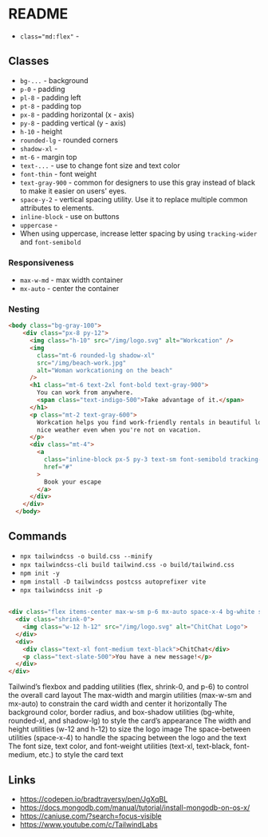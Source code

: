 # README

* `class="md:flex"` - 

## Classes
* `bg-...` - background
* `p-0` - padding
* `pl-8` - padding left
* `pt-8` - padding top
* `px-8` - padding horizontal (x - axis)
* `py-8` - padding vertical (y - axis)
* `h-10` - height
* `rounded-lg` - rounded corners
* `shadow-xl` - 
* `mt-6` - margin top
* `text-...` - use to change font size and text color
* `font-thin` - font weight
* `text-gray-900` - common for designers to use this gray instead of black to make it easier on users' eyes.
* `space-y-2` - vertical spacing utility.  Use it to replace multiple common attributes to elements.
* `inline-block` - use on buttons 
* `uppercase` - 
* When using uppercase, increase letter spacing by using `tracking-wider` and `font-semibold`
### Responsiveness
* `max-w-md` - max width container
* `mx-auto` - center the container

### Nesting
```html
<body class="bg-gray-100">
    <div class="px-8 py-12">
      <img class="h-10" src="/img/logo.svg" alt="Workcation" />
      <img
        class="mt-6 rounded-lg shadow-xl"
        src="/img/beach-work.jpg"
        alt="Woman workcationing on the beach"
      />
      <h1 class="mt-6 text-2xl font-bold text-gray-900">
        You can work from anywhere.
        <span class="text-indigo-500">Take advantage of it.</span>
      </h1>
      <p class="mt-2 text-gray-600">
        Workcation helps you find work-friendly rentals in beautiful locations so you can enjoy some
        nice weather even when you're not on vacation.
      </p>
      <div class="mt-4">
        <a
          class="inline-block px-5 py-3 text-sm font-semibold tracking-wider text-white uppercase bg-indigo-500 rounded-lg shadow-lg"
          href="#"
        >
          Book your escape
        </a>
      </div>
    </div>
  </body>
```

## Commands
* `npx tailwindcss -o build.css --minify`
* `npx tailwindcss-cli build tailwind.css -o build/tailwind.css`
* `npm init -y`
* `npm install -D tailwindcss postcss autoprefixer vite`
* `npx tailwindcss init -p`

##

```html
<div class="flex items-center max-w-sm p-6 mx-auto space-x-4 bg-white shadow-lg rounded-xl">
  <div class="shrink-0">
    <img class="w-12 h-12" src="/img/logo.svg" alt="ChitChat Logo">
  </div>
  <div>
    <div class="text-xl font-medium text-black">ChitChat</div>
    <p class="text-slate-500">You have a new message!</p>
  </div>
</div>
```
Tailwind’s flexbox and padding utilities (flex, shrink-0, and p-6) to control the overall card layout
The max-width and margin utilities (max-w-sm and mx-auto) to constrain the card width and center it horizontally
The background color, border radius, and box-shadow utilities (bg-white, rounded-xl, and shadow-lg) to style the card’s appearance
The width and height utilities (w-12 and h-12) to size the logo image
The space-between utilities (space-x-4) to handle the spacing between the logo and the text
The font size, text color, and font-weight utilities (text-xl, text-black, font-medium, etc.) to style the card text


## Links
* https://codepen.io/bradtraversy/pen/JgXqBL
* https://docs.mongodb.com/manual/tutorial/install-mongodb-on-os-x/
* https://caniuse.com/?search=focus-visible
* https://www.youtube.com/c/TailwindLabs
